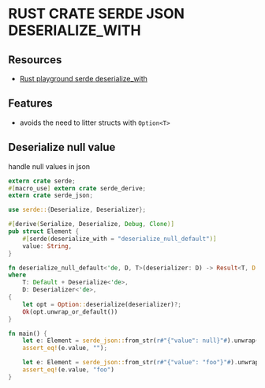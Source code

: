 # RUST CRATE SERDE JSON DESERIALIZE_WITH

## Resources

- [Rust playground serde deserialize_with](https://play.integer32.com/?version=stable&mode=debug&edition=2018&gist=d1b67fae798e958b377c622fd009de14)

## Features

- avoids the need to litter structs with `Option<T>`

## Deserialize null value

handle null values in json

```rust
extern crate serde;
#[macro_use] extern crate serde_derive;
extern crate serde_json;

use serde::{Deserialize, Deserializer};

#[derive(Serialize, Deserialize, Debug, Clone)]
pub struct Element {
    #[serde(deserialize_with = "deserialize_null_default")]
    value: String,
}

fn deserialize_null_default<'de, D, T>(deserializer: D) -> Result<T, D::Error>
where
    T: Default + Deserialize<'de>,
    D: Deserializer<'de>,
{
    let opt = Option::deserialize(deserializer)?;
    Ok(opt.unwrap_or_default())
}

fn main() {
    let e: Element = serde_json::from_str(r#"{"value": null}"#).unwrap();
    assert_eq!(e.value, "");

    let e: Element = serde_json::from_str(r#"{"value": "foo"}"#).unwrap();
    assert_eq!(e.value, "foo")
}
```
